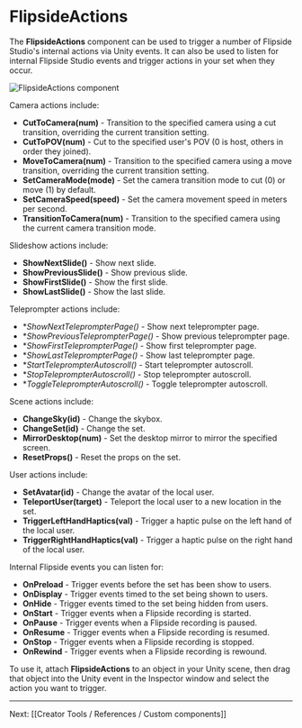 # FlipsideActions

The **FlipsideActions** component can be used to trigger a number of Flipside Studio's internal actions via Unity events. It can also be used to listen for internal Flipside Studio events and trigger actions in your set when they occur.

![FlipsideActions component](https://www.flipsidexr.com/files/docs/screenshots/flipsideactions-component.png)

Camera actions include:

* **CutToCamera(num)** - Transition to the specified camera using a cut transition, overriding the current transition setting.
* **CutToPOV(num)** - Cut to the specified user's POV (0 is host, others in order they joined).
* **MoveToCamera(num)** - Transition to the specified camera using a move transition, overriding the current transition setting.
* **SetCameraMode(mode)** - Set the camera transition mode to cut (0) or move (1) by default.
* **SetCameraSpeed(speed)** - Set the camera movement speed in meters per second.
* **TransitionToCamera(num)** - Transition to the specified camera using the current camera transition mode.

Slideshow actions include:

* **ShowNextSlide()** - Show next slide.
* **ShowPreviousSlide()** - Show previous slide.
* **ShowFirstSlide()** - Show the first slide.
* **ShowLastSlide()** - Show the last slide.

Teleprompter actions include:

* **ShowNextTeleprompterPage()* - Show next teleprompter page.
* **ShowPreviousTeleprompterPage()* - Show previous teleprompter page.
* **ShowFirstTeleprompterPage()* - Show first teleprompter page.
* **ShowLastTeleprompterPage()* - Show last teleprompter page.
* **StartTeleprompterAutoscroll()* - Start teleprompter autoscroll.
* **StopTeleprompterAutoscroll()* - Stop teleprompter autoscroll.
* **ToggleTeleprompterAutoscroll()* - Toggle teleprompter autoscroll.

Scene actions include:

* **ChangeSky(id)** - Change the skybox.
* **ChangeSet(id)** - Change the set.
* **MirrorDesktop(num)** - Set the desktop mirror to mirror the specified screen.
* **ResetProps()** - Reset the props on the set.

User actions include:

* **SetAvatar(id)** - Change the avatar of the local user.
* **TeleportUser(target)** - Teleport the local user to a new location in the set.
* **TriggerLeftHandHaptics(val)** - Trigger a haptic pulse on the left hand of the local user.
* **TriggerRightHandHaptics(val)** - Trigger a haptic pulse on the right hand of the local user.

Internal Flipside events you can listen for:

* **OnPreload** - Trigger events before the set has been show to users.
* **OnDisplay** - Trigger events timed to the set being shown to users.
* **OnHide** - Trigger events timed to the set being hidden from users.
* **OnStart** - Trigger events when a Flipside recording is started.
* **OnPause** - Trigger events when a Flipside recording is paused.
* **OnResume** - Trigger events when a Flipside recording is resumed.
* **OnStop** - Trigger events when a Flipside recording is stopped.
* **OnRewind** - Trigger events when a Flipside recording is rewound.

To use it, attach **FlipsideActions** to an object in your Unity scene, then drag that object into the Unity event in the Inspector window and select the action you want to trigger.

---

Next: [[Creator Tools / References / Custom components]]
